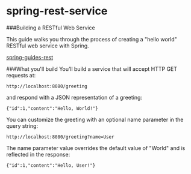 # spring-rest-service

###Building a RESTful Web Service

This guide walks you through the process of creating a "hello world" RESTful web service with Spring.

[spring-guides-rest](http://spring.io/guides/gs/rest-service/)

###What you'll build
You’ll build a service that will accept HTTP GET requests at:

```
http://localhost:8080/greeting
```

and respond with a JSON representation of a greeting:

```
{"id":1,"content":"Hello, World!"}
```

You can customize the greeting with an optional name parameter in the query string:

```
http://localhost:8080/greeting?name=User
```

The name parameter value overrides the default value of "World" and is reflected in the response:

```
{"id":1,"content":"Hello, User!"}
```
